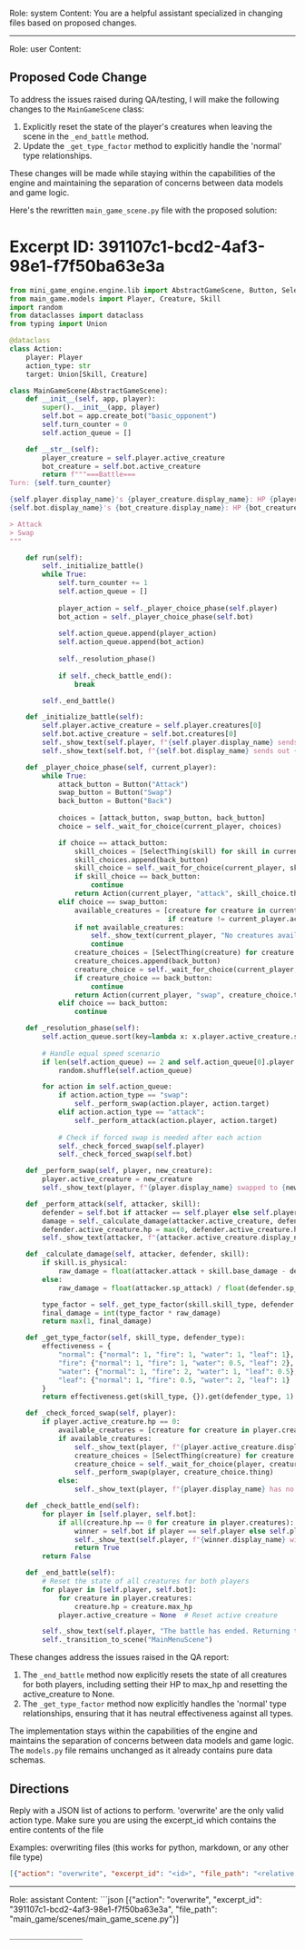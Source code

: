 Role: system
Content: You are a helpful assistant specialized in changing files based on proposed changes.
__________________
Role: user
Content: 
## Proposed Code Change
To address the issues raised during QA/testing, I will make the following changes to the `MainGameScene` class:

1. Explicitly reset the state of the player's creatures when leaving the scene in the `_end_battle` method.
2. Update the `_get_type_factor` method to explicitly handle the 'normal' type relationships.

These changes will be made while staying within the capabilities of the engine and maintaining the separation of concerns between data models and game logic.

Here's the rewritten `main_game_scene.py` file with the proposed solution:

# Excerpt ID: 391107c1-bcd2-4af3-98e1-f7f50ba63e3a
```python main_game/scenes/main_game_scene.py
from mini_game_engine.engine.lib import AbstractGameScene, Button, SelectThing
from main_game.models import Player, Creature, Skill
import random
from dataclasses import dataclass
from typing import Union

@dataclass
class Action:
    player: Player
    action_type: str
    target: Union[Skill, Creature]

class MainGameScene(AbstractGameScene):
    def __init__(self, app, player):
        super().__init__(app, player)
        self.bot = app.create_bot("basic_opponent")
        self.turn_counter = 0
        self.action_queue = []

    def __str__(self):
        player_creature = self.player.active_creature
        bot_creature = self.bot.active_creature
        return f"""===Battle===
Turn: {self.turn_counter}

{self.player.display_name}'s {player_creature.display_name}: HP {player_creature.hp}/{player_creature.max_hp}
{self.bot.display_name}'s {bot_creature.display_name}: HP {bot_creature.hp}/{bot_creature.max_hp}

> Attack
> Swap
"""

    def run(self):
        self._initialize_battle()
        while True:
            self.turn_counter += 1
            self.action_queue = []
            
            player_action = self._player_choice_phase(self.player)
            bot_action = self._player_choice_phase(self.bot)
            
            self.action_queue.append(player_action)
            self.action_queue.append(bot_action)
            
            self._resolution_phase()
            
            if self._check_battle_end():
                break

        self._end_battle()

    def _initialize_battle(self):
        self.player.active_creature = self.player.creatures[0]
        self.bot.active_creature = self.bot.creatures[0]
        self._show_text(self.player, f"{self.player.display_name} sends out {self.player.active_creature.display_name}!")
        self._show_text(self.bot, f"{self.bot.display_name} sends out {self.bot.active_creature.display_name}!")

    def _player_choice_phase(self, current_player):
        while True:
            attack_button = Button("Attack")
            swap_button = Button("Swap")
            back_button = Button("Back")
            
            choices = [attack_button, swap_button, back_button]
            choice = self._wait_for_choice(current_player, choices)

            if choice == attack_button:
                skill_choices = [SelectThing(skill) for skill in current_player.active_creature.skills]
                skill_choices.append(back_button)
                skill_choice = self._wait_for_choice(current_player, skill_choices)
                if skill_choice == back_button:
                    continue
                return Action(current_player, "attack", skill_choice.thing)
            elif choice == swap_button:
                available_creatures = [creature for creature in current_player.creatures 
                                       if creature != current_player.active_creature and creature.hp > 0]
                if not available_creatures:
                    self._show_text(current_player, "No creatures available to swap!")
                    continue
                creature_choices = [SelectThing(creature) for creature in available_creatures]
                creature_choices.append(back_button)
                creature_choice = self._wait_for_choice(current_player, creature_choices)
                if creature_choice == back_button:
                    continue
                return Action(current_player, "swap", creature_choice.thing)
            elif choice == back_button:
                continue

    def _resolution_phase(self):
        self.action_queue.sort(key=lambda x: x.player.active_creature.speed, reverse=True)
        
        # Handle equal speed scenario
        if len(self.action_queue) == 2 and self.action_queue[0].player.active_creature.speed == self.action_queue[1].player.active_creature.speed:
            random.shuffle(self.action_queue)

        for action in self.action_queue:
            if action.action_type == "swap":
                self._perform_swap(action.player, action.target)
            elif action.action_type == "attack":
                self._perform_attack(action.player, action.target)
            
            # Check if forced swap is needed after each action
            self._check_forced_swap(self.player)
            self._check_forced_swap(self.bot)

    def _perform_swap(self, player, new_creature):
        player.active_creature = new_creature
        self._show_text(player, f"{player.display_name} swapped to {new_creature.display_name}!")

    def _perform_attack(self, attacker, skill):
        defender = self.bot if attacker == self.player else self.player
        damage = self._calculate_damage(attacker.active_creature, defender.active_creature, skill)
        defender.active_creature.hp = max(0, defender.active_creature.hp - damage)
        self._show_text(attacker, f"{attacker.active_creature.display_name} used {skill.display_name} and dealt {damage} damage!")

    def _calculate_damage(self, attacker, defender, skill):
        if skill.is_physical:
            raw_damage = float(attacker.attack + skill.base_damage - defender.defense)
        else:
            raw_damage = float(attacker.sp_attack) / float(defender.sp_defense) * float(skill.base_damage)

        type_factor = self._get_type_factor(skill.skill_type, defender.creature_type)
        final_damage = int(type_factor * raw_damage)
        return max(1, final_damage)

    def _get_type_factor(self, skill_type, defender_type):
        effectiveness = {
            "normal": {"normal": 1, "fire": 1, "water": 1, "leaf": 1},
            "fire": {"normal": 1, "fire": 1, "water": 0.5, "leaf": 2},
            "water": {"normal": 1, "fire": 2, "water": 1, "leaf": 0.5},
            "leaf": {"normal": 1, "fire": 0.5, "water": 2, "leaf": 1}
        }
        return effectiveness.get(skill_type, {}).get(defender_type, 1)

    def _check_forced_swap(self, player):
        if player.active_creature.hp == 0:
            available_creatures = [creature for creature in player.creatures if creature.hp > 0]
            if available_creatures:
                self._show_text(player, f"{player.active_creature.display_name} has fainted!")
                creature_choices = [SelectThing(creature) for creature in available_creatures]
                creature_choice = self._wait_for_choice(player, creature_choices)
                self._perform_swap(player, creature_choice.thing)
            else:
                self._show_text(player, f"{player.display_name} has no more creatures able to battle!")

    def _check_battle_end(self):
        for player in [self.player, self.bot]:
            if all(creature.hp == 0 for creature in player.creatures):
                winner = self.bot if player == self.player else self.player
                self._show_text(self.player, f"{winner.display_name} wins the battle!")
                return True
        return False

    def _end_battle(self):
        # Reset the state of all creatures for both players
        for player in [self.player, self.bot]:
            for creature in player.creatures:
                creature.hp = creature.max_hp
            player.active_creature = None  # Reset active creature

        self._show_text(self.player, "The battle has ended. Returning to the main menu.")
        self._transition_to_scene("MainMenuScene")
```

These changes address the issues raised in the QA report:

1. The `_end_battle` method now explicitly resets the state of all creatures for both players, including setting their HP to max_hp and resetting the active_creature to None.
2. The `_get_type_factor` method now explicitly handles the 'normal' type relationships, ensuring that it has neutral effectiveness against all types.

The implementation stays within the capabilities of the engine and maintains the separation of concerns between data models and game logic. The `models.py` file remains unchanged as it already contains pure data schemas.

## Directions
Reply with a JSON list of actions to perform. 'overwrite' are the only valid action type. 
Make sure you are using the excerpt_id which contains the entire contents of the file

Examples:
overwriting files (this works for python, markdown, or any other file type)
```json output_example1
[{"action": "overwrite", "excerpt_id": "<id>", "file_path": "<relative file path>"}]
```

__________________
Role: assistant
Content: ```json
[{"action": "overwrite", "excerpt_id": "391107c1-bcd2-4af3-98e1-f7f50ba63e3a", "file_path": "main_game/scenes/main_game_scene.py"}]
```
__________________
